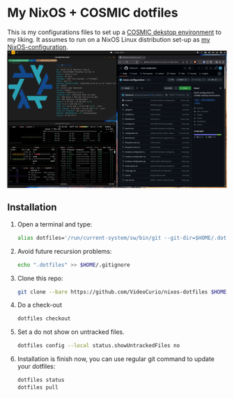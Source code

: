 # My NixOS + COSMIC dotfiles
This is my configurations files to set up a [COSMIC dekstop environment](https://system76.com/cosmic/) to my liking. It assumes to run on a NixOS Linux distribution set-up as [my NixOS-configuration](https://github.com/VideoCurio/nixos-configuration).
![NixOS COSMIC screenshot](https://github.com/VideoCurio/nixos-configuration/blob/master/img/screenshot2.png?raw=true "NixOS with COSMIC DE")

## Installation

1. Open a terminal and type:
   ```bash
   alias dotfiles='/run/current-system/sw/bin/git --git-dir=$HOME/.dotfiles/ --work-tree=$HOME'
   ```
2. Avoid future recursion problems:
   ```bash
   echo ".dotfiles" >> $HOME/.gitignore
   ```
3. Clone this repo:
   ```bash
   git clone --bare https://github.com/VideoCurio/nixos-dotfiles $HOME/.dotfiles
   ```
4. Do a check-out
   ```bash
   dotfiles checkout
   ```
5. Set a do not show on untracked files.
   ```bash
   dotfiles config --local status.showUntrackedFiles no
   ```
6. Installation is finish now, you can use regular git command to update your dotfiles:
   ```bash
   dotfiles status
   dotfiles pull
   ```